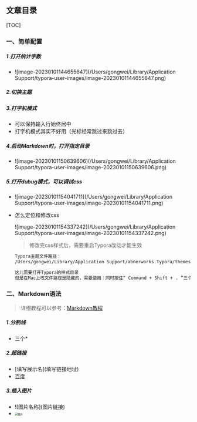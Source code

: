 ## 文章目录

[TOC]

### 一、简单配置

##### 1.打开统计字数

- ![image-20230101144655647](/Users/gongwei/Library/Application Support/typora-user-images/image-20230101144655647.png)

##### 2.切换主题

##### 3.打字机模式

- 可以保持输入行始终居中
- 打字机模式其实不好用（光标经常跳过来跳过去）

##### 4.启动Markdown时，打开指定目录

- ![image-20230101150639606](/Users/gongwei/Library/Application Support/typora-user-images/image-20230101150639606.png)

##### 5.打开dubug模式，可以调试css

- ![image-20230101154041711](/Users/gongwei/Library/Application Support/typora-user-images/image-20230101154041711.png)

- 怎么定位和修改css

  ![image-20230101154337242](/Users/gongwei/Library/Application Support/typora-user-images/image-20230101154337242.png)

  > 修改完css样式后，需要重启Typora改动才能生效

  ```markdown
  Typora主题文件路径：
  /Users/gongwei/Library/Application Support/abnerworks.Typora/themes
  
  这儿需要打开Typora的样式目录
  但是在Mac上改文件路径是隐藏的，需要使用：同时按住“ Command + Shift + . ”三个按键，即可查看当下文件夹中的隐藏文件
  ```
  

### 二、Markdown语法

> 详细教程可以参考：[Markdown教程](https://www.bilibili.com/video/BV12J41137hu?p=6&vd_source=58acbf449edd771737ee43a78ffdabf4)

##### 1.分割线

- 三个*

##### 2.超链接

- [填写展示名\](填写链接地址)
- [百度](https://www.baidu.com)

##### 3.插入图片

- ![图片名称\](图片链接)
- <img src="/Users/gongwei/Library/Application Support/typora-user-images/image-20230101155316417.png" alt="图片" style="zoom:50%;" />


